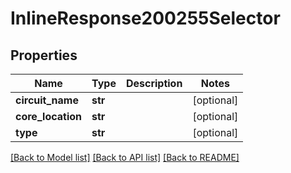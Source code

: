 # InlineResponse200255Selector

## Properties
Name | Type | Description | Notes
------------ | ------------- | ------------- | -------------
**circuit_name** | **str** |  | [optional] 
**core_location** | **str** |  | [optional] 
**type** | **str** |  | [optional] 

[[Back to Model list]](../README.md#documentation-for-models) [[Back to API list]](../README.md#documentation-for-api-endpoints) [[Back to README]](../README.md)


